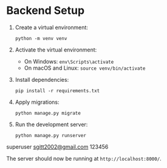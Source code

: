 # Backend Setup

1. Create a virtual environment:
   ```
   python -m venv venv
   ```

2. Activate the virtual environment:
   - On Windows: `env\Scripts\activate`
   - On macOS and Linux: `source venv/bin/activate`

3. Install dependencies:
   ```
   pip install -r requirements.txt
   ```

4. Apply migrations:
   ```
   python manage.py migrate
   ```

5. Run the development server:
   ```
   python manage.py runserver
   ```

superuser sgitt2002@gmail.com
123456

The server should now be running at `http://localhost:8000/`.